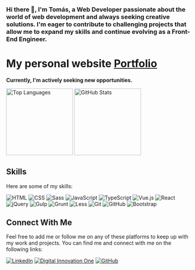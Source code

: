 ### Hi there 👋, I'm Tomás, a Web Developer passionate about the world of web development and always seeking creative solutions. I'm eager to contribute to challenging projects that allow me to expand my skills and continue evolving as a Front-End Engineer.

# My personal website **[Portfolio](https://portfolio-tom4ss-dev.vercel.app/)**
**Currently, I'm actively seeking new opportunities.**

<div>
  <img height="180em" src="https://github-readme-stats.vercel.app/api/top-langs/?username=Tom4ss&layout=compact&theme=dracula" alt="Top Languages" />
  <img height="180em" src="https://github-readme-stats.vercel.app/api?username=Tom4ss&show_icons=true&theme=dracula" alt="GitHub Stats" />
</div>

## Skills

Here are some of my skills:

<span>
  <img src="https://img.shields.io/badge/HTML-red?style=for-the-badge&logo=html5&logoColor=white" alt="HTML" />
</span>
<span>
  <img src="https://img.shields.io/badge/CSS-blue?style=for-the-badge&logo=css3&logoColor=white" alt="CSS" />
</span>
<span>
  <img src="https://img.shields.io/badge/Sass-%23CC6699.svg?style=for-the-badge&logo=sass&logoColor=white" alt="Sass" />
</span>
<span>
  <img src="https://img.shields.io/badge/JavaScript-yellow?style=for-the-badge&logo=javascript&logoColor=white" alt="JavaScript" />
</span>
<span>
  <img src="https://img.shields.io/badge/TypeScript-blue?style=for-the-badge&logo=typescript&logoColor=white" alt="TypeScript" />
</span>
<span>
  <img src="https://img.shields.io/badge/vue.js-4FC08D?style=for-the-badge&logo=vue.js&logoColor=white" alt="Vue.js" />
</span>
<span>
  <img src="https://img.shields.io/badge/react-61DAFB?style=for-the-badge&logo=react&logoColor=white" alt="React" />
</span>
<span>
  <img src="https://img.shields.io/badge/jQuery-%230769AD.svg?style=for-the-badge&logo=jquery&logoColor=white" alt="jQuery" />
</span>
<span>
  <img src="https://img.shields.io/badge/Gulp-%23CF4647.svg?style=for-the-badge&logo=gulp&logoColor=white" alt="Gulp" />
</span>
<span>
  <img src="https://img.shields.io/badge/Grunt-%23FBA919.svg?style=for-the-badge&logo=grunt&logoColor=white" alt="Grunt" />
</span>
<span>
  <img src="https://img.shields.io/badge/Less-%230056D2.svg?style=for-the-badge&logo=less&logoColor=white" alt="Less" />
</span>
<span>
  <img src="https://img.shields.io/badge/git-%23F05033.svg?style=for-the-badge&logo=git&logoColor=white" alt="Git" />
</span>
<span>
  <img src="https://img.shields.io/badge/github-%23121011.svg?style=for-the-badge&logo=github&logoColor=white" alt="GitHub" />
</span>
<span>
  <img src="https://img.shields.io/badge/bootstrap-000?style=for-the-badge&logo=bootstrap&logoColor=602C50" alt="Bootstrap" />
</span>

## Connect With Me

Feel free to add me or follow me on any of these platforms to keep up with my work and projects.
You can find me and connect with me on the following links:

[![LinkedIn](https://img.shields.io/badge/LinkedIn-0077B5?style=for-the-badge&logo=linkedin&logoColor=white)](https://www.linkedin.com/in/tomas-santana-s/)
[![Digital Innovation One](https://img.shields.io/badge/Digital%20Innovation%20One-4CAF50?style=for-the-badge&logo=digitalocean&logoColor=white)](https://www.dio.me/users/tomas_ss)
[![GitHub](https://img.shields.io/badge/GitHub-181717?style=for-the-badge&logo=github&logoColor=white)](https://github.com/54M07)
